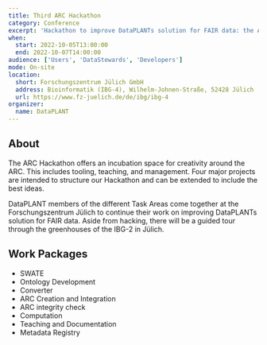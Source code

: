 ```yaml
---
title: Third ARC Hackathon
category: Conference
excerpt: 'Hackathon to improve DataPLANTs solution for FAIR data: the Annotated Research Context and its associated tools and services.'
when:
  start: 2022-10-05T13:00:00
  end: 2022-10-07T14:00:00
audience: ['Users', 'DataStewards', 'Developers']
mode: On-site
location: 
  short: Forschungszentrum Jülich GmbH
  address: Bioinformatik (IBG-4), Wilhelm-Johnen-Straße, 52428 Jülich
  url: https://www.fz-juelich.de/de/ibg/ibg-4
organizer:
  name: DataPLANT
---
```


## About

The ARC Hackathon offers an incubation space for creativity around the ARC. This includes tooling, teaching, and management. Four major projects are intended to structure our Hackathon and can be extended to include the best ideas. 

DataPLANT members of the different Task Areas come together at the Forschungszentrum Jülich to continue their work on improving DataPLANTs solution for FAIR data. Aside from hacking, there will be a guided tour through the greenhouses of the IBG-2 in Jülich.

## Work Packages
- SWATE
- Ontology Development
- Converter
- ARC Creation and Integration
- ARC integrity check
- Computation
- Teaching and Documentation
- Metadata Registry